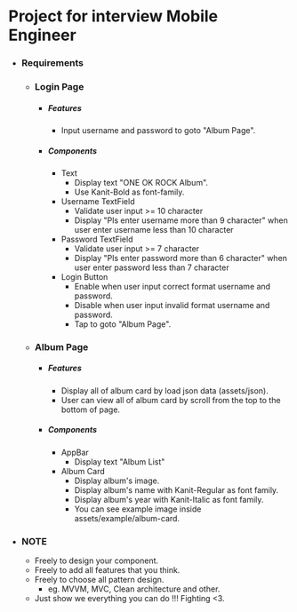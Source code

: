 # Project for interview Mobile Engineer

- ### Requirements

  - ### Login Page

    - ##### Features
      - Input username and password to goto "Album Page".
    - ##### Components
      - Text
        - Display text "ONE OK ROCK Album".
        - Use Kanit-Bold as font-family.
      - Username TextField
        - Validate user input >= 10 character
        - Display "Pls enter username more than 9 character" when user enter username less than 10 character
      - Password TextField
        - Validate user input >= 7 character
        - Display "Pls enter password more than 6 character" when user enter password less than 7 character
      - Login Button
        - Enable when user input correct format username and password.
        - Disable when user input invalid format username and password.
        - Tap to goto "Album Page".

  - ### Album Page
    - ##### Features
      - Display all of album card by load json data (assets/json).
      - User can view all of album card by scroll from the top to the bottom of page.
    - ##### Components
      - AppBar
        - Display text "Album List"
      - Album Card
        - Display album's image.
        - Display album's name with Kanit-Regular as font family.
        - Display album's year with Kanit-Italic as font family.
        - You can see example image inside assets/example/album-card.

- ### NOTE
  - Freely to design your component.
  - Freely to add all features that you think.
  - Freely to choose all pattern design.
    - eg. MVVM, MVC, Clean architecture and other.
  - Just show we everything you can do !!! Fighting <3.
